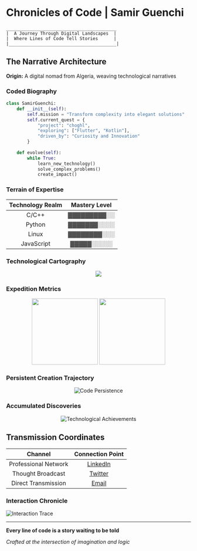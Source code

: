 # Chronicles of Code | Samir Guenchi

```
__________________________________________
|  A Journey Through Digital Landscapes  |
|  Where Lines of Code Tell Stories      |
|_________________________________________|
```

## The Narrative Architecture

**Origin:** A digital nomad from Algeria, weaving technological narratives

### Coded Biography

```python
class SamirGuenchi:
    def __init__(self):
        self.mission = "Transform complexity into elegant solutions"
        self.current_quest = {
            "project": "choghl",
            "exploring": ["Flutter", "Kotlin"],
            "driven_by": "Curiosity and Innovation"
        }
    
    def evolve(self):
        while True:
            learn_new_technology()
            solve_complex_problems()
            create_impact()
```

### Terrain of Expertise

| Technology Realm | Mastery Level |
|:---------------:|:-------------:|
| C/C++           | ▓▓▓▓▓▓▓▓▓░░ |
| Python          | ▓▓▓▓▓▓▓░░░░ |
| Linux           | ▓▓▓▓▓▓▓▓░░░ |
| JavaScript      | ▓▓▓▓▓░░░░░ |

### Technological Cartography

<p align="center">
  <img src="https://skillicons.dev/icons?i=c,cpp,cs,java,python,js,flutter,kotlin,linux,git,angular,react,vue,mysql,pytorch,arduino,sass,css,opencv&perline=6" />
</p>

### Expedition Metrics

<p align="center">
  <img src="https://github-readme-stats.vercel.app/api?username=samir2022y&theme=dark&show_icons=true&include_all_commits=true&count_private=true" height="180em"/>
  <img src="https://github-readme-stats.vercel.app/api/top-langs/?username=samir2022y&theme=dark&layout=compact&langs_count=8" height="180em"/>
</p>

### Persistent Creation Trajectory

<p align="center">
  <img src="https://github-readme-streak-stats.herokuapp.com/?user=samir2022y&theme=dark" alt="Code Persistence"/>
</p>

### Accumulated Discoveries

<p align="center">
  <img src="https://github-profile-trophy.vercel.app/?username=samir2022y&theme=darkhub&column=7" alt="Technological Achievements"/>
</p>

## Transmission Coordinates

| Channel | Connection Point |
|:-------:|:----------------:|
| Professional Network | [LinkedIn](https://linkedin.com/in/your-linkedin) |
| Thought Broadcast | [Twitter](https://twitter.com/your-twitter) |
| Direct Transmission | [Email](mailto:samir.guenchi@ensia.edu.dz) |

### Interaction Chronicle

![Interaction Trace](https://profile-counter.glitch.me/samir2022y/count.svg)

---

**Every line of code is a story waiting to be told**

*Crafted at the intersection of imagination and logic*

